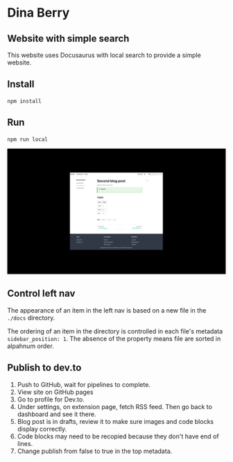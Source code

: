 # Dina Berry

## Website with simple search

This website uses Docusaurus with local search to provide a simple website. 

## Install

```
npm install
```

## Run

```
npm run local
```

![](./static/img/basic-site.png)

## Control left nav

The appearance of an item in the left nav is based on a new file in the `./docs` directory. 

The ordering of an item in the directory is controlled in each file's metadata `sidebar_position: 1`. The absence of the property means file are sorted in alpahnum order.

## Publish to dev.to

1. Push to GitHub, wait for pipelines to complete.
2. View site on GitHub pages
3. Go to profile for Dev.to.
4. Under settings, on extension page, fetch RSS feed. Then go back to dashboard and see it there. 
5. Blog post is in drafts, review it to make sure images and code blocks display correctly.
6. Code blocks may need to be recopied because they don't have end of lines.
7. Change publish from false to true in the top metadata.